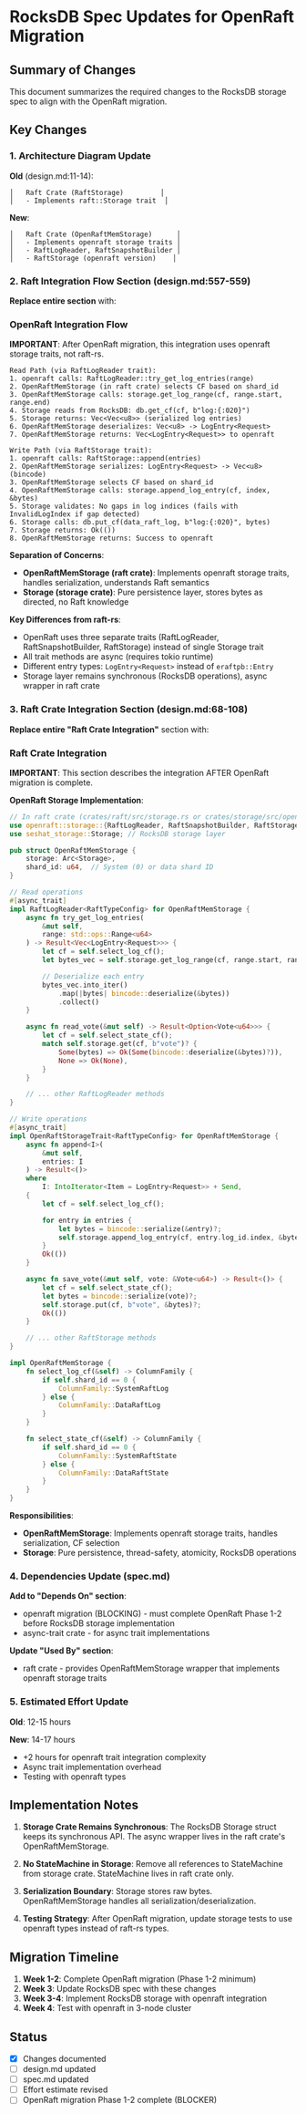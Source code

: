 # RocksDB Spec Updates for OpenRaft Migration

## Summary of Changes

This document summarizes the required changes to the RocksDB storage spec to align with the OpenRaft migration.

## Key Changes

### 1. Architecture Diagram Update

**Old** (design.md:11-14):
```
│   Raft Crate (RaftStorage)         │
│   - Implements raft::Storage trait  │
```

**New**:
```
│   Raft Crate (OpenRaftMemStorage)      │
│   - Implements openraft storage traits │
│   - RaftLogReader, RaftSnapshotBuilder │
│   - RaftStorage (openraft version)    │
```

### 2. Raft Integration Flow Section (design.md:557-559)

**Replace entire section** with:

### OpenRaft Integration Flow

**IMPORTANT**: After OpenRaft migration, this integration uses openraft storage traits, not raft-rs.

```
Read Path (via RaftLogReader trait):
1. openraft calls: RaftLogReader::try_get_log_entries(range)
2. OpenRaftMemStorage (in raft crate) selects CF based on shard_id
3. OpenRaftMemStorage calls: storage.get_log_range(cf, range.start, range.end)
4. Storage reads from RocksDB: db.get_cf(cf, b"log:{:020}")
5. Storage returns: Vec<Vec<u8>> (serialized log entries)
6. OpenRaftMemStorage deserializes: Vec<u8> -> LogEntry<Request>
7. OpenRaftMemStorage returns: Vec<LogEntry<Request>> to openraft

Write Path (via RaftStorage trait):
1. openraft calls: RaftStorage::append(entries)
2. OpenRaftMemStorage serializes: LogEntry<Request> -> Vec<u8> (bincode)
3. OpenRaftMemStorage selects CF based on shard_id
4. OpenRaftMemStorage calls: storage.append_log_entry(cf, index, &bytes)
5. Storage validates: No gaps in log indices (fails with InvalidLogIndex if gap detected)
6. Storage calls: db.put_cf(data_raft_log, b"log:{:020}", bytes)
7. Storage returns: Ok(())
8. OpenRaftMemStorage returns: Success to openraft
```

**Separation of Concerns**:
- **OpenRaftMemStorage (raft crate)**: Implements openraft storage traits, handles serialization, understands Raft semantics
- **Storage (storage crate)**: Pure persistence layer, stores bytes as directed, no Raft knowledge

**Key Differences from raft-rs**:
- OpenRaft uses three separate traits (RaftLogReader, RaftSnapshotBuilder, RaftStorage) instead of single Storage trait
- All trait methods are async (requires tokio runtime)
- Different entry types: `LogEntry<Request>` instead of `eraftpb::Entry`
- Storage layer remains synchronous (RocksDB operations), async wrapper in raft crate

### 3. Raft Crate Integration Section (design.md:68-108)

**Replace entire "Raft Crate Integration"** section with:

### Raft Crate Integration

**IMPORTANT**: This section describes the integration AFTER OpenRaft migration is complete.

**OpenRaft Storage Implementation**:
```rust
// In raft crate (crates/raft/src/storage.rs or crates/storage/src/openraft_storage.rs)
use openraft::storage::{RaftLogReader, RaftSnapshotBuilder, RaftStorage as OpenRaftStorageTrait};
use seshat_storage::Storage; // RocksDB storage layer

pub struct OpenRaftMemStorage {
    storage: Arc<Storage>,
    shard_id: u64,  // System (0) or data shard ID
}

// Read operations
#[async_trait]
impl RaftLogReader<RaftTypeConfig> for OpenRaftMemStorage {
    async fn try_get_log_entries(
        &mut self,
        range: std::ops::Range<u64>
    ) -> Result<Vec<LogEntry<Request>>> {
        let cf = self.select_log_cf();
        let bytes_vec = self.storage.get_log_range(cf, range.start, range.end)?;

        // Deserialize each entry
        bytes_vec.into_iter()
            .map(|bytes| bincode::deserialize(&bytes))
            .collect()
    }

    async fn read_vote(&mut self) -> Result<Option<Vote<u64>>> {
        let cf = self.select_state_cf();
        match self.storage.get(cf, b"vote")? {
            Some(bytes) => Ok(Some(bincode::deserialize(&bytes)?)),
            None => Ok(None),
        }
    }

    // ... other RaftLogReader methods
}

// Write operations
#[async_trait]
impl OpenRaftStorageTrait<RaftTypeConfig> for OpenRaftMemStorage {
    async fn append<I>(
        &mut self,
        entries: I
    ) -> Result<()>
    where
        I: IntoIterator<Item = LogEntry<Request>> + Send,
    {
        let cf = self.select_log_cf();

        for entry in entries {
            let bytes = bincode::serialize(&entry)?;
            self.storage.append_log_entry(cf, entry.log_id.index, &bytes)?;
        }
        Ok(())
    }

    async fn save_vote(&mut self, vote: &Vote<u64>) -> Result<()> {
        let cf = self.select_state_cf();
        let bytes = bincode::serialize(vote)?;
        self.storage.put(cf, b"vote", &bytes)?;
        Ok(())
    }

    // ... other RaftStorage methods
}

impl OpenRaftMemStorage {
    fn select_log_cf(&self) -> ColumnFamily {
        if self.shard_id == 0 {
            ColumnFamily::SystemRaftLog
        } else {
            ColumnFamily::DataRaftLog
        }
    }

    fn select_state_cf(&self) -> ColumnFamily {
        if self.shard_id == 0 {
            ColumnFamily::SystemRaftState
        } else {
            ColumnFamily::DataRaftState
        }
    }
}
```

**Responsibilities**:
- **OpenRaftMemStorage**: Implements openraft storage traits, handles serialization, CF selection
- **Storage**: Pure persistence, thread-safety, atomicity, RocksDB operations

### 4. Dependencies Update (spec.md)

**Add to "Depends On" section**:
- openraft migration (BLOCKING) - must complete OpenRaft Phase 1-2 before RocksDB storage implementation
- async-trait crate - for async trait implementations

**Update "Used By" section**:
- raft crate - provides OpenRaftMemStorage wrapper that implements openraft storage traits

### 5. Estimated Effort Update

**Old**: 12-15 hours

**New**: 14-17 hours
- +2 hours for openraft trait integration complexity
- Async trait implementation overhead
- Testing with openraft types

## Implementation Notes

1. **Storage Crate Remains Synchronous**: The RocksDB Storage struct keeps its synchronous API. The async wrapper lives in the raft crate's OpenRaftMemStorage.

2. **No StateMachine in Storage**: Remove all references to StateMachine from storage crate. StateMachine lives in raft crate only.

3. **Serialization Boundary**: Storage stores raw bytes. OpenRaftMemStorage handles all serialization/deserialization.

4. **Testing Strategy**: After OpenRaft migration, update storage tests to use openraft types instead of raft-rs types.

## Migration Timeline

1. **Week 1-2**: Complete OpenRaft migration (Phase 1-2 minimum)
2. **Week 3**: Update RocksDB spec with these changes
3. **Week 3-4**: Implement RocksDB storage with openraft integration
4. **Week 4**: Test with openraft in 3-node cluster

## Status

- [x] Changes documented
- [ ] design.md updated
- [ ] spec.md updated
- [ ] Effort estimate revised
- [ ] OpenRaft migration Phase 1-2 complete (BLOCKER)
